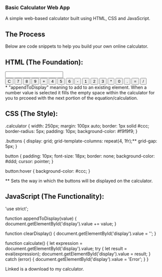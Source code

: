 ### Basic Calculator Web App
A simple web-based calculator built using HTML, CSS and JavaScript.

## The Process
Below are code snippets to help you build your own online calculator.
## HTML (The Foundation):
<body>
    <div class="calculator">
        <input type="text" id="display" readonly>
        <div class="buttons">
            <button onclick="clearDisplay()">C</button>
            <button onclick="appendToDisplay*('7')">7</button>
            <button onclick="appendToDisplay('8')">8</button>
            <button onclick="appendToDisplay('9')">9</button>
            <button onclick="appendToDisplay('+')">+</button>
            <button onclick="appendToDisplay('4')">4</button>
            <button onclick="appendToDisplay('5')">5</button>
            <button onclick="appendToDisplay('6')">6</button>
            <button onclick="appendToDisplay('-')">-</button>
            <button onclick="appendToDisplay('1')">1</button>
            <button onclick="appendToDisplay('2')">2</button>
            <button onclick="appendToDisplay('3')">3</button>
            <button onclick="appendToDisplay('*')">*</button>
            <button onclick="appendToDisplay('0')">0</button>
            <button onclick="appendToDisplay('.')">.</button>
            <button onclick="calculate()">=</button>
            <button onclick="appendToDisplay('/')">/</button>
        </div>
    </div>
    <script src="script.js"></script>
</body>
* "appendToDisplay" meaning to add to an existing element. When a number value is selected it fills the empty space within
the calculator for you to prcoeed with the next portion of the equation/calculation. 

## CSS (The Style):
.calculator {
    width: 250px;
    margin: 100px auto;
    border: 1px solid #ccc;
    border-radius: 5px;
    padding: 10px;
    background-color: #f9f9f9;
}

.buttons {
    display: grid;
    grid-template-columns: repeat(4, 1fr);**
    grid-gap: 5px;
}

button {
    padding: 10px;
    font-size: 18px;
    border: none;
    background-color: #ddd;
    cursor: pointer;
}

button:hover {
    background-color: #ccc;
}

** Sets the way in which the buttons will be displayed on the calculator.

## JavaScript (The Functionality):
'use strict';

function appendToDisplay(value) {
    document.getElementById('display').value += value;
}

function clearDisplay() {
    document.getElementById('display').value = '';
}

function calculate() {
    let expression = document.getElementById('display').value;
    try {
        let result = eval(expression);
        document.getElementById('display').value = result;
    } catch (error) {
        document.getElementById('display').value = 'Error';
    }
}

Linked is a download to my calculator. 
